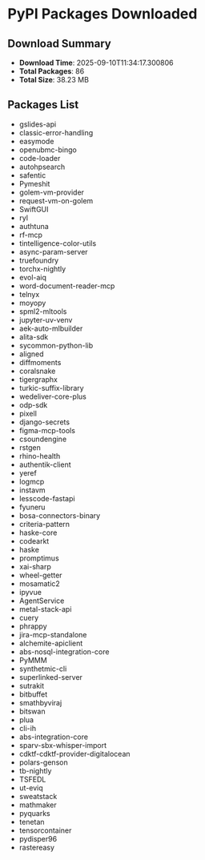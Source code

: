 # PyPI Packages Downloaded

## Download Summary
- **Download Time**: 2025-09-10T11:34:17.300806
- **Total Packages**: 86
- **Total Size**: 38.23 MB

## Packages List
- gslides-api
- classic-error-handling
- easymode
- openubmc-bingo
- code-loader
- autohpsearch
- safentic
- Pymeshit
- golem-vm-provider
- request-vm-on-golem
- SwiftGUI
- ryl
- authtuna
- rf-mcp
- tintelligence-color-utils
- async-param-server
- truefoundry
- torchx-nightly
- evol-aiq
- word-document-reader-mcp
- telnyx
- moyopy
- spml2-mltools
- jupyter-uv-venv
- aek-auto-mlbuilder
- alita-sdk
- sycommon-python-lib
- aligned
- diffmoments
- coralsnake
- tigergraphx
- turkic-suffix-library
- wedeliver-core-plus
- odp-sdk
- pixell
- django-secrets
- figma-mcp-tools
- csoundengine
- rstgen
- rhino-health
- authentik-client
- yeref
- logmcp
- instavm
- lesscode-fastapi
- fyuneru
- bosa-connectors-binary
- criteria-pattern
- haske-core
- codearkt
- haske
- promptimus
- xai-sharp
- wheel-getter
- mosamatic2
- ipyvue
- AgentService
- metal-stack-api
- cuery
- phrappy
- jira-mcp-standalone
- alchemite-apiclient
- abs-nosql-integration-core
- PyMMM
- synthetmic-cli
- superlinked-server
- sutrakit
- bitbuffet
- smathbyviraj
- bitswan
- plua
- cli-ih
- abs-integration-core
- sparv-sbx-whisper-import
- cdktf-cdktf-provider-digitalocean
- polars-genson
- tb-nightly
- TSFEDL
- ut-eviq
- sweatstack
- mathmaker
- pyquarks
- tenetan
- tensorcontainer
- pydisper96
- rastereasy
